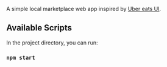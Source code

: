 A simple local marketplace web app inspired by [Uber eats UI](https://eng.uber.com/introducing-menu-maker/).

## Available Scripts

In the project directory, you can run:

### `npm start`
